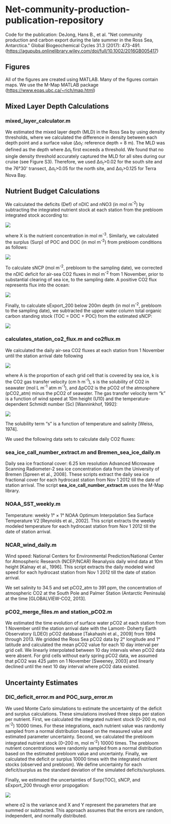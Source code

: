 # Net-community-production-publication-repository
Code for the publication: DeJong, Hans B., et al. "Net community production and carbon export during the late summer in the Ross Sea, Antarctica." Global Biogeochemical Cycles 31.3 (2017): 473-491. (https://agupubs.onlinelibrary.wiley.com/doi/full/10.1002/2016GB005417)

## Figures
All of the figures are created using MATLAB. Many of the figures contain maps. We use the M-Map MATLAB package (https://www.eoas.ubc.ca/~rich/map.html)

## Mixed Layer Depth Calculations

### mixed_layer_calculator.m

We estimated the mixed layer depth (MLD) in the Ross Sea by using density thresholds, where we calculated
the difference in density between each depth point and a surface value (Δσ<sub>t</sub>: reference depth = 8 m). The MLD
was defined as the depth where Δσ<sub>t</sub> first exceeds a threshold. We found that no single density threshold accurately captured the MLD for all sites during our cruise (see Figure S3). Therefore, we used Δσ<sub>t</sub>>0.02 for the south site and the 76°30' transect, Δσ<sub>t</sub>>0.05 for the north site, and Δσ<sub>t</sub>>0.125 for Terra Nova Bay.

## Nutrient Budget Calculations

We calculated the deficits (Def) of nDIC and nNO3 (in mol m<sup>-2</sup>) by subtracting the integrated nutrient stock at
each station from the prebloom integrated stock according to:

<img src="https://render.githubusercontent.com/render/math?math=Def(X)=\int_{0}^{200} (X(winter))dz - \int_{0}^{200} (X(late \: summer))dz  ">

where X is the nutrient concentration in mol m<sup>-3</sup>. Similarly, we calculated the surplus (Surp) of POC and DOC (in mol m<sup>-2</sup>) from prebloom conditions as follows:

<img src="https://render.githubusercontent.com/render/math?math=Surp(X)=\int_{0}^{200} (X(late \: summer))dz -\int_{0}^{200} (X(winter))dz">

To calculate sNCP (mol m<sup>-2</sup>, prebloom to the sampling date), we corrected the nDIC deficit for air-sea CO2 fluxes in mol m<sup>-2</sup> from 1 November, prior to substantial clearing of sea ice, to the sampling date. A positive CO2 flux represents flux into the ocean:

<img src="https://render.githubusercontent.com/render/math?math=sNCP = Def(nDIC) %2B \int_{Nov\ 1}^{arrival} (CO_2\ flux)dt">

Finally, to calculate sExport_200 below 200m depth (in mol m<sup>-2</sup>, prebloom to the sampling date), we subtracted the upper water column total organic carbon standing stock (TOC = DOC + POC) from the estimated sNCP:

<img src="https://render.githubusercontent.com/render/math?math=sExport_{200} = sNCP - Surp(TOC)">

### calculates_station_co2_flux.m and co2flux.m

We calculated the daily air-sea CO2 fluxes at each station from 1 November until the station arrival date following

<img src="https://render.githubusercontent.com/render/math?math=CO_2 \: flux = (1-A)ks(\Delta \textit{p}CO_2) ">

where A is the proportion of each grid cell that is covered by sea ice, k is the CO2 gas transfer velocity
(cm h m<sup>-1</sup>), s is the solubility of CO2 in seawater (mol L m<sup>-1</sup> atm m<sup>-1</sup>), and ΔpCO2 is the pCO2 of the atmosphere (pCO2_atm) minus the pCO2 of seawater. The gas transfer velocity term “k” is a function of wind speed at
10m height (U10) and the temperature-dependent Schmidt number (Sc) [Wanninkhof, 1992]:

<img src="https://render.githubusercontent.com/render/math?math=k \: = \:  0.31 \: U_{10}^2 \ (Sc/660)^{-0.5} ">

The solubility term “s” is a function of temperature and salinity [Weiss, 1974]. 

We used the following data sets to calculate daily CO2 fluxes:

### sea_ice_call_number_extract.m and Bremen_sea_ice_daily.m 

Daily sea ice fractional cover: 6.25 km resolution Advanced Microwave Scanning Radiometer-2 sea ice concentration data from the University of Bremen [Spreen et al., 2008]. These scripts extract the daily sea ice fractional cover for each hydrocast station from Nov 1 2012 till the date of station arrival. The script **sea_ice_call_number_extract.m** uses the M-Map library. 

### NOAA_SST_weekly.m

Temperature: weekly 1° × 1° NOAA Optimum Interpolation Sea Surface Temperature V2 [Reynolds et al., 2002]. This script extracts the weekly modeled temperature for each hydrocast station from Nov 1 2012 till the date of station arrival.

### NCAR_wind_daily.m

Wind speed: National Centers for Environmental Prediction/National Center for Atmospheric Research (NCEP/NCAR) Reanalysis daily wind data at 10m height [Kalnay et al., 1996]. This script extracts the daily modeled wind speed for each hydrocast station from Nov 1 2012 till the date of station arrival.

We set salinity to 34.5 and set pCO2_atm to 391 ppm, the concentration of atmospheric CO2 at the South Pole and Palmer Station (Antarctic Peninsula) at the time [GLOBALVIEW-CO2, 2013].

### pCO2_merge_files.m and station_pCO2.m

We estimated the time evolution of surface water pCO2 at each station from 1 November until the station arrival date with the Lamont-
Doherty Earth Observatory (LDEO) pCO2 database [Takahashi et al., 2009] from 1994 through 2013. We gridded the Ross Sea pCO2 data by 2° longitude and 1° latitude and calculated the mean pCO2 value for each 10 day interval per grid cell. We linearly interpolated between
10 day intervals when pCO2 data were absent. For grid cells without early spring pCO2 data, we assumed that pCO2 was 425 μatm on 1 November [Sweeney, 2003] and linearly declined until the next 10 day interval where pCO2 data existed.

## Uncertainty Estimates

### DIC_deficit_error.m and POC_surp_error.m

We used Monte Carlo simulations to estimate the uncertainty of the deficit and surplus calculations. These simulations involved three steps per station per nutrient. First, we calculated the integrated nutrient stock (0–200 m, mol m<sup>-2</sup>) 10000 times. For these integrations, each nutrient value was randomly sampled from a normal distribution based on the measured value and estimated parameter uncertainty. Second, we calculated the prebloom integrated nutrient stock (0–200 m, mol m<sup>-2</sup>) 10000 times. The prebloom nutrient concentrations were randomly sampled from a normal distribution based on the estimated prebloom value and uncertainty. Finally, we calculated the deficit or surplus 10000 times with the integrated nutrient stocks (observed and prebloom). We define uncertainty for each deficit/surplus as the standard deviation of the simulated deficits/surpluses.

Finally, we estimated the uncertainties of Surp(TOC), sNCP, and sExport_200 through error propogation:

<img src="https://render.githubusercontent.com/render/math?math=\sigma^{2}_{X \pm Y}=\sigma_{X}^{2} %2B \sigma_{Y}^{2}\  ">

where σ2 is the variance and X and Y represent the parameters that are summed or subtracted. This approach
assumes that the errors are random, independent, and normally distributed.






